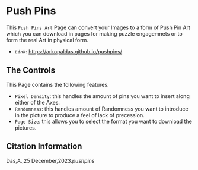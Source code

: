 # Push Pins

This `Push Pins Art` Page can convert your Images to a form of Push Pin Art which you can download in pages for making puzzle engagemnets or to form the real Art in physical form.

- _`Link`_: https://arkopaldas.github.io/pushpins/

## The Controls

This Page contains the following features.

- `Pixel Density`: this handles the amount of pins you want to insert along either of the Axes.
- `Randomness`: this handles amount of Randomness you want to introduce in the picture to produce a feel of lack of precession.
- `Page Size`: this allows you to select the format you want to download the pictures.

## Citation Information
Das,A.,25 December,2023._pushpins_
